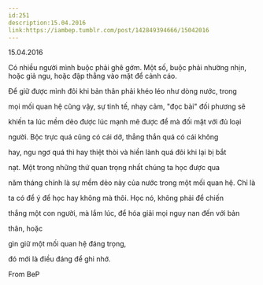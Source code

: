 ```yaml
---
id:251
description:15.04.2016
link:https://iambep.tumblr.com/post/142849394666/15042016
---
```


15.04.2016

Có nhiều người mình buộc phải ghê gớm. Một số, buộc phải nhường nhịn, hoặc
giả ngu, hoặc đập thẳng vào mặt để cảnh cáo.

Để giữ được mình đôi khi bản thân phải khéo léo như dòng nước, trong

mọi mối quan hệ cũng vậy, sự tinh tế, nhạy cảm, "đọc bài" đối phương sẽ

khiến ta lúc mềm dẻo được lúc mạnh mẽ được để mà đối mặt với đủ loại

người. Bộc trực quá cũng có cái dở, thẳng thắn quá có cái không

hay, ngu ngơ quá thì hay thiệt thòi và hiền lành quá đôi khi lại bị bắt

nạt. Một trong những thứ quan trọng nhất chúng ta học được qua

năm tháng chính là sự mềm dẻo này của nước trong một mối quan hệ. Chỉ là

ta có để ý để học hay không mà thôi. Học nó, không phải để chiến

thắng một con người, mà lắm lúc, để hóa giải mọi nguy nan đến với bản

thân, hoặc

gìn giữ một mối quan hệ đáng trọng,

đó mới là điều đáng để ghi nhớ.

From BeP